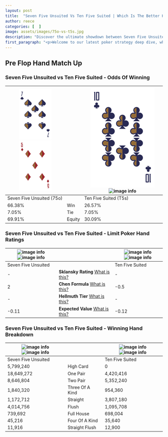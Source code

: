 ```yaml
---
layout: post
title:  "Seven Five Unsuited Vs Ten Five Suited | Which Is The Better Hand In Poker? A Complete Guide"
author: reece
categories: [  ]
image: assets/images/75o-vs-t5s.jpg
description: "Discover the ultimate showdown between Seven Five Unsuited and Ten Five Suited in poker! Uncover the odds, strategies, and scenarios where one hand triumphs over the other. Get ready to up your poker game with this thrilling analysis."
first_paragraph: "<p>Welcome to our latest poker strategy deep dive, where we're pitting two distinct hands against each other in a high-stakes showdown: Seven Five Unsuited vs Ten Five Suited.</p><p>In the dynamic world of poker, every decision counts, and knowing which hand holds the upper hand is key to your success at the table.</p><p>In this article, we'll dissect these two hands, explore the scenarios where one dominates the other, and equip you with the knowledge to make strategic choices that can tip the odds in your favor.</p><p>Get ready to unravel the intriguing dynamics of these poker hands and elevate your game to new heights.</p>"
---
```




[comment]: # (sp0)

## Pre Flop Hand Match Up

<div class="table hand-ratings" markdown="1"> 



### Seven Five Unsuited vs Ten Five Suited - Odds Of Winning


    
| ![image info](assets/images/hand1/7.png) ![image info](assets/images/hand1/5o.png) |  | ![image info](assets/images/hand2/T.png) ![image info](assets/images/hand2/5s.png) |
| -------- | -------- | -------- |
| Seven Five Unsuited (75o) |  | Ten Five Suited (T5s) |
| 66.38% | Win | 26.57% |
| 7.05% | Tie | 7.05% |
| 69.91% | Equity | 30.09% |




[comment]: # (sp1)



### Seven Five Unsuited vs Ten Five Suited - Limit Poker Hand Ratings


    
| ![image info](https://www.riverpairs.com/assets/images/hand1/7.png) ![image info](https://www.riverpairs.com/assets/images/hand1/5o.png) |  | ![image info](https://www.riverpairs.com/assets/images/hand2/T.png) ![image info](https://www.riverpairs.com/assets/images/hand2/5s.png) |
| -------- | -------- | -------- |
| Seven Five Unsuited |  | Ten Five Suited |
| - | **Sklansky Rating** [What is this?](/sklansky-rating-explained) | - |
| 2 | **Chen Formula** [What is this?](/chen-formula-explained) | -0.5 |
| - | **Hellmuth Tier** [What is this?](/Hellmuth-tier-explained) | - |
| -0.11 | **Expected Value** [What is this?](/expected-value-explained) | -0.12 |




[comment]: # (sp2)



### Seven Five Unsuited vs Ten Five Suited - Winning Hand Breakdown


    
| ![image info](https://www.riverpairs.com/assets/images/hand1/7.png) ![image info](https://www.riverpairs.com/assets/images/hand1/5o.png) |  | ![image info](https://www.riverpairs.com/assets/images/hand2/T.png) ![image info](https://www.riverpairs.com/assets/images/hand2/5s.png) |
| -------- | -------- | -------- |
| Seven Five Unsuited |  | Ten Five Suited |
| 5,799,240 | High Card | 0 |
| 18,649,272 | One Pair | 4,420,416 |
| 8,646,804 | Two Pair | 5,352,240 |
| 1,840,320 | Three Of A Kind | 954,360 |
| 1,172,712 | Straight | 3,807,180 |
| 4,014,756 | Flush | 1,095,708 |
| 739,692 | Full House | 698,004 |
| 45,216 | Four Of A Kind | 35,640 |
| 11,916 | Straight Flush | 12,900 |




[comment]: # (sp3)



</div>

[comment]: # (sp4)



[comment]: # (sp5)

